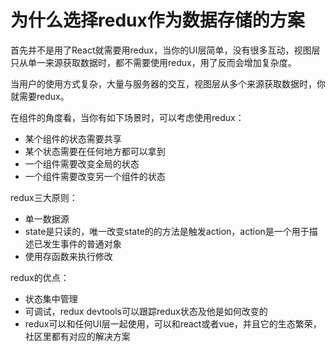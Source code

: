 # 为什么选择redux作为数据存储的方案

首先并不是用了React就需要用redux，当你的UI层简单，没有很多互动，视图层只从单一来源获取数据时，都不需要使用redux，用了反而会增加复杂度。

当用户的使用方式复杂，大量与服务器的交互，视图层从多个来源获取数据时，你就需要redux。

在组件的角度看，当你有如下场景时，可以考虑使用redux：

- 某个组件的状态需要共享
- 某个状态需要在任何地方都可以拿到
- 一个组件需要改变全局的状态
- 一个组件需要改变另一个组件的状态

redux三大原则：

- 单一数据源
- state是只读的，唯一改变state的的方法是触发action，action是一个用于描述已发生事件的普通对象
- 使用存函数来执行修改

redux的优点：

- 状态集中管理
- 可调试，redux devtools可以跟踪redux状态及他是如何改变的
- redux可以和任何UI层一起使用，可以和react或者vue，并且它的生态繁荣，社区里都有对应的解决方案











